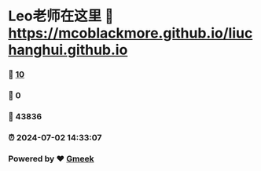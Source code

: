 # Leo老师在这里 :link: https://mcoblackmore.github.io/liuchanghui.github.io 
### :page_facing_up: [10](https://mcoblackmore.github.io/liuchanghui.github.io/tag.html) 
### :speech_balloon: 0 
### :hibiscus: 43836 
### :alarm_clock: 2024-07-02 14:33:07 
### Powered by :heart: [Gmeek](https://github.com/Meekdai/Gmeek)
